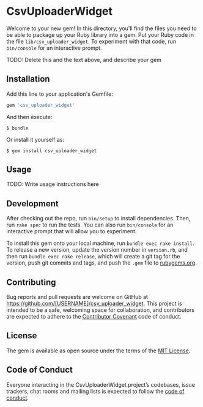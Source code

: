 # CsvUploaderWidget

Welcome to your new gem! In this directory, you'll find the files you need to be able to package up your Ruby library into a gem. Put your Ruby code in the file `lib/csv_uploader_widget`. To experiment with that code, run `bin/console` for an interactive prompt.

TODO: Delete this and the text above, and describe your gem

## Installation

Add this line to your application's Gemfile:

```ruby
gem 'csv_uploader_widget'
```

And then execute:

    $ bundle

Or install it yourself as:

    $ gem install csv_uploader_widget

## Usage

TODO: Write usage instructions here

## Development

After checking out the repo, run `bin/setup` to install dependencies. Then, run `rake spec` to run the tests. You can also run `bin/console` for an interactive prompt that will allow you to experiment.

To install this gem onto your local machine, run `bundle exec rake install`. To release a new version, update the version number in `version.rb`, and then run `bundle exec rake release`, which will create a git tag for the version, push git commits and tags, and push the `.gem` file to [rubygems.org](https://rubygems.org).

## Contributing

Bug reports and pull requests are welcome on GitHub at https://github.com/[USERNAME]/csv_uploader_widget. This project is intended to be a safe, welcoming space for collaboration, and contributors are expected to adhere to the [Contributor Covenant](http://contributor-covenant.org) code of conduct.

## License

The gem is available as open source under the terms of the [MIT License](https://opensource.org/licenses/MIT).

## Code of Conduct

Everyone interacting in the CsvUploaderWidget project’s codebases, issue trackers, chat rooms and mailing lists is expected to follow the [code of conduct](https://github.com/[USERNAME]/csv_uploader_widget/blob/master/CODE_OF_CONDUCT.md).
